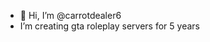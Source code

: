 - 👋 Hi, I’m @carrotdealer6
- I’m creating gta roleplay servers for 5 years
<!---
carrotdealer6/carrotdealer6 is a ✨ special ✨ repository because its `README.md` (this file) appears on your GitHub profile.
You can click the Preview link to take a look at your changes.
--->
